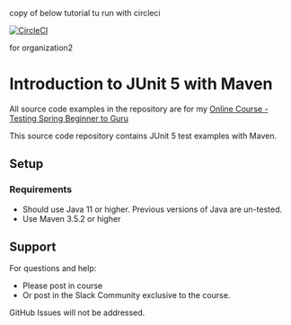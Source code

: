 copy of below tutorial tu run with circleci

[![CircleCI](https://dl.circleci.com/status-badge/img/gh/bozo1209/testing-java-junit5-circleci/tree/bozo-tutorial.svg?style=svg)](https://dl.circleci.com/status-badge/redirect/gh/bozo1209/testing-java-junit5-circleci/tree/bozo-tutorial)


for organization2

# Introduction to JUnit 5 with Maven

All source code examples in the repository are for my [Online Course - Testing Spring Beginner to Guru](https://www.udemy.com/testing-spring-boot-beginner-to-guru/?couponCode=GITHUB_REPO)

This source code repository contains JUnit 5 test examples with Maven.

## Setup
### Requirements
* Should use Java 11 or higher. Previous versions of Java are un-tested.
* Use Maven 3.5.2 or higher

## Support
For questions and help:
* Please post in course
* Or post in the Slack Community exclusive to the course.

GitHub Issues will not be addressed.
